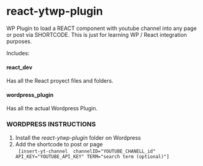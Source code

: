 # react-ytwp-plugin
WP Plugin to load a REACT component with youtube channel into any page or post via SHORTCODE.
This is just for learning  WP / React integration purposes.

Includes:
#### react_dev
Has all the React proyect files and folders.

#### wordpress_plugin
Has all the actual Wordpress Plugin. 

### WORDPRESS INSTRUCTIONS
1.  Install the *react-ytwp-plugin* folder on Wordpress</li>
2. Add the shortcode to post or page   
 ` [insert-yt-channel  channelID="YOUTUBE_CHANELL_id" API_KEY="YOUTUBE_API_KEY" TERM="search term (optional)"]` 

